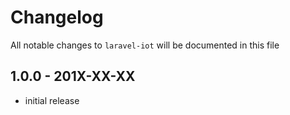 # Changelog

All notable changes to `laravel-iot` will be documented in this file

## 1.0.0 - 201X-XX-XX

- initial release

